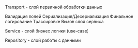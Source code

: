 Transport - слой первичной обработки данных

Валидация полей
Сериализация/Десериализация
Финальное логирование
Трассировке
Вызов слоя сервиса


Service - слой бизнес логики (use-case)

Repository - слой работы с данными
